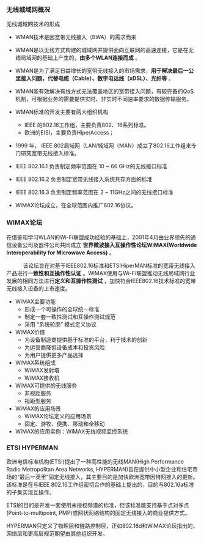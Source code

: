 ### 无线城域网概况

无线城域网技术的形成

* WMAN技术是因宽带无线接入（BWA）的需求而来
* WMAN是以无线方式构建的城域网并提供面向互联网的高速连接，它是在无线局域网的基础上产生的，**由多个WLAN连接而成** 。
* WMAN是为了满足日益增长的宽带无线接入的市场需求，**用于解决最后一公里接入问题，代替电缆（Cable）、数字电话线（xDSL）、光纤等** 。
* WMAN能有效解决有线方式无法覆盖地区的宽带接入问题，有较完备的QoS机制，可根据业务的需要提供实时、非实时不同速率要求的数据传输服务。


* WMAN标准的开发主要有两大组织机构
  * IEEE 的802.16工作组，主要负责802、16系列标准。
  * 欧洲的EISI，主要负责HiperAccess；
* 1999 年， IEEE 802局域网（LAN/城域网（MAN）成立了802.16工作组来专门研究宽带无线接入标准。
* IEEE 802.16.1 负责制定频率范围在 10 ~ 66 GHz的无线接口标准
* IEEE 802.16.2 负责制定宽带无线接入系统共存方面的标准
* IEEE 802.16.3 负责制定频率范围在 2 ~ 11GHz之间的无线接口标准
* WiMAX论坛成立，在全球范围内推广802.16协议。

### WiMAX论坛

在借鉴和学习WLAN的Wi-Fi联盟成功经验的基础上，2001年4月由业界领先的通信设备公司及器件公司共同成立 **世界微波接入互操作性论坛WiMAX(Worldwide  Interoperability for Microwave Access)** 。

           该论坛旨在对基于IEEE802.16标准和ETSIHiperMAN标准的宽带无线接入产品进行**一致性和互操作性认证** 。WiMAX使用与Wi-Fi联盟推动无线局域网行业发展的相同方法进行**定义和互操作性测试** ，加快符合IEEE802.16技术标准的宽带无线接入设备的上市速度。

* WiMAX主要功能
  * 形成一个可操作的全球统一标准
  * 制定一套一致性测试和互操作测试规范
  * 采用 “系统轮廓” 模式定义协议
* WiMAX价值
  * 为设备制造商提供基于标准的平台，利于技术的创新
  * 为运营商降低设备成本和投资风险
  * 为用户提供更多产品选择
* WiMAX系统组成
  * WiMAX发射塔
  * WiMAX接收机
* WiMAX可提供的无线服务
  * 非视距服务
  * 视距型服务
* WiMAX的应用场景
  * WiMAX论坛定义的应用场景
  * 固定、游牧、便携、移动和全移动
* WiMAX的应用实例：WiMAX无线视频监控系统

### ETSI HYPERMAN

欧洲电信标准机构(ETSI)提出了一种高性能的无线MAN(High Performance Radio Metropolitan Area Networks, HYPERMAN)旨在提供中小型企业和住宅市场的“最后一英里”固定无线接入，其主要目的是加快欧洲宽带因特网接入的更新。该标准是在与IEEE 802.16工作组密切合作的基础上提出的，目的与802.16a标准的子集实现互操作。


ETSI的目的是开发一套使用未授权频谱的标准，但该标准能支持基于点对多点(Point-to-multipoint, PMP)或网状网络结构的固定无线接入的商业提供方式。 


HYPERMAN只定义了物理层和链路控制层，正如802.16d和WiMAX论坛指出的，网络层和更高层规范期望由其他组织开发。 


